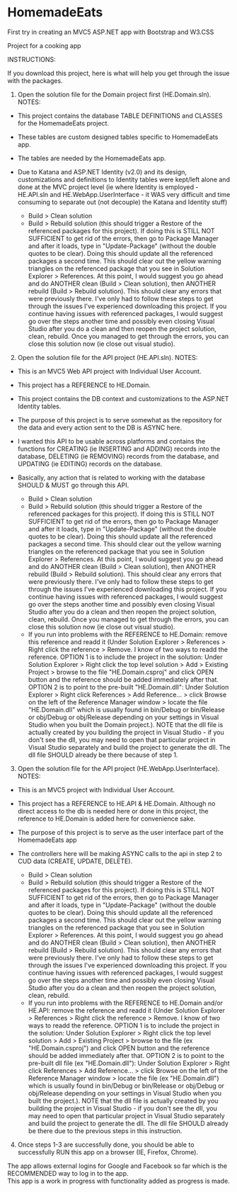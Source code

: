 # HomemadeEats
First try in creating an MVC5 ASP.NET app with Bootstrap and W3.CSS

Project for a cooking app


INSTRUCTIONS:

If you download this project, here is what will help you get through the issue with the packages.

1) Open the solution file for the Domain project first (HE.Domain.sln).  
NOTES: 
* This project contains the database TABLE DEFINITIONS and CLASSES for the HomemadeEats project.  
* These tables are custom designed tables specific to HomemadeEats app.  
* The tables are needed by the HomemadeEats app. 
* Due to Katana and ASP.NET Identity (v2.0) and its design, customizations and definitions to Identity tables were kept/left alone and done at the MVC project level (ie where Identity is employed - HE.API.sln and HE.WebApp.UserInterface - it WAS very difficult and time consuming to separate out (not decouple) the Katana and Identity stuff)

  - Build > Clean solution 
  - Build > Rebuild solution (this should trigger a Restore of the referenced packages for this project).  If doing this is STILL NOT SUFFICIENT to get rid of the errors, then go to Package Manager and after it loads, type in "Update-Package" (without the double quotes to be clear).  Doing this should update all the referenced packages a second time.  This should clear out the yellow warning triangles on the referenced package that you see in Solution Explorer > References.  At this point, I would suggest you go ahead and do ANOTHER clean (Build > Clean solution), then ANOTHER rebuild (Build > Rebuild solution).  This should clear any errors that were previously there.  I've only had to follow these steps to get through the issues I've experienced downloading this project.  If you continue having issues with referenced packages, I would suggest go over the steps another time and possibly even closing Visual Studio after you do a clean and then reopen the project solution, clean, rebuild.  Once you managed to get through the errors, you can close this solution now (ie close out visual studio).


2) Open the solution file for the API project (HE.API.sln). 
NOTES: 
* This is an MVC5 Web API project with Individual User Account. 
* This project has a REFERENCE to HE.Domain.
* This project contains the DB context and customizations to the ASP.NET Identity tables.  
* The purpose of this project is to serve somewhat as the repository for the data and every action sent to the DB is ASYNC here.
* I wanted this API to be usable across platforms and contains the functions for CREATING (ie INSERTING and ADDING) records into the database, DELETING (ie REMOVING) records from the database, and UPDATING (ie EDITING) records on the database.  
* Basically, any action that is related to working with the database SHOULD & MUST go through this API.

  - Build > Clean solution 
  - Build > Rebuild solution (this should trigger a Restore of the referenced packages for this project).  If doing this is STILL NOT SUFFICIENT to get rid of the errors, then go to Package Manager and after it loads, type in "Update-Package" (without the double quotes to be clear).  Doing this should update all the referenced packages a second time.  This should clear out the yellow warning triangles on the referenced package that you see in Solution Explorer > References.   At this point, I would suggest you go ahead and do ANOTHER clean (Build > Clean solution), then ANOTHER rebuild (Build > Rebuild solution).  This should clear any errors that were previously there.  I've only had to follow these steps to get through the issues I've experienced downloading this project.  If you continue having issues with referenced packages, I would suggest go over the steps another time and possibly even closing Visual Studio after you do a clean and then reopen the project solution, clean, rebuild.  Once you managed to get through the errors, you can close this solution now (ie close out visual studio).
  - If you run into problems with the REFERENCE to HE.Domain: remove this reference and readd it (Under Solution Explorer >  References > Right click the reference > Remove.  I know of two ways to readd the reference.  OPTION 1 is to include the project in the solution: Under Solution Explorer > Right click the top level solution > Add > Existing Project > browse to the file "HE.Domain.csproj" and click OPEN button and the reference should be added immediately after that.  OPTION 2 is to point to the pre-built "HE.Domain.dll": Under Solution Explorer > Right click References > Add Reference... > click Browse on the left of the Reference Manager window > locate the file "HE.Domain.dll" which is usually found in bin/Debug or bin/Release or obj/Debug or obj/Release depending on your settings in Visual Studio when you built the Domain project.). NOTE that the dll file is actually created by you building the project in Visual Studio - if you don't see the dll, you may need to open that particular project in Visual Studio separately and build the project to generate the dll.  The dll file SHOULD already be there because of step 1.


3) Open the solution file for the API project (HE.WebApp.UserInterface). 
NOTES: 
* This is an MVC5 project with Individual User Account.  
* This project has a REFERENCE to HE.API & HE.Domain. Although no direct access to the db is needed here or done in this project, the reference to HE.Domain is added here for convenience sake.
* The purpose of this project is to serve as the user interface part of the HomemadeEats app
* The controllers here will be making ASYNC calls to the api in step 2 to CUD data (CREATE, UPDATE, DELETE). 

  - Build > Clean solution 
  - Build > Rebuild solution (this should trigger a Restore of the referenced packages for this project).  If doing this is STILL NOT SUFFICIENT to get rid of the errors, then go to Package Manager and after it loads, type in "Update-Package" (without the double quotes to be clear).  Doing this should update all the referenced packages a second time.  This should clear out the yellow warning triangles on the referenced package that you see in Solution Explorer > References.   At this point, I would suggest you go ahead and do ANOTHER clean (Build > Clean solution), then ANOTHER rebuild (Build > Rebuild solution).  This should clear any errors that were previously there.  I've only had to follow these steps to get through the issues I've experienced downloading this project.  If you continue having issues with referenced packages, I would suggest go over the steps another time and possibly even closing Visual Studio after you do a clean and then reopen the project solution, clean, rebuild.  
  - If you run into problems with the REFERENCE to HE.Domain and/or HE.API: remove the reference and readd it (Under Solution Explorer >  References > Right click the reference > Remove.  I know of two ways to readd the reference.  OPTION 1 is to include the project in the solution: Under Solution Explorer > Right click the top level solution > Add > Existing Project > browse to the file (ex "HE.Domain.csproj") and click OPEN button and the reference should be added immediately after that.  OPTION 2 is to point to the pre-built dll file (ex "HE.Domain.dll"): Under Solution Explorer > Right click References > Add Reference... > click Browse on the left of the Reference Manager window > locate the file (ex "HE.Domain.dll") which is usually found in bin/Debug or bin/Release or obj/Debug or obj/Release depending on your settings in Visual Studio when you built the project.). NOTE that the dll file is actually created by you building the project in Visual Studio - if you don't see the dll, you may need to open that particular project in Visual Studio separately and build the project to generate the dll.  The dll file SHOULD already be there due to the previous steps in this instruction.


4) Once steps 1-3 are successfully done, you should be able to successfully RUN this app on a browser (IE, Firefox, Chrome).

The app allows external logins for Google and Facebook so far which is the RECOMMENDED way to log in to the app.  
This app is a work in progress with functionality added as progress is made.
